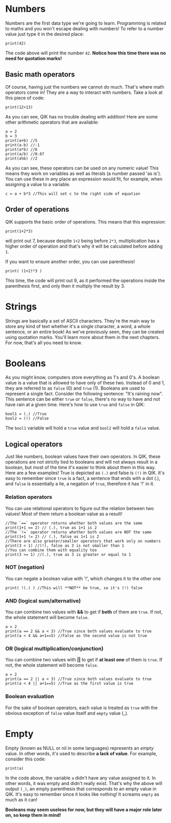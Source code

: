 # Numbers
Numbers are the first data type we're going to learn. Programming is related to maths and you won't escape dealing with numbers!
To refer to a number value just type it in the desired place:
```qik
print(42)
```
The code above will print the number `42`. **Notice how this time there was no need for quotation marks!**

##  Basic math operators
Of course, having just the numbers we cannot do much. That's where math operators come in! They are a way to interact with numbers. Take a look at this piece of code:
```qik
print(12+13)
```
As you can see, QIK has no trouble dealing with addition! Here are some other arithmetic operators that are available:
```qik
a = 2
b = 3
print(a+b) //5
print(a-b) //-1
print(a*b) //6
print(a/b) //0.67
print(a%b) //2
```
As you can see, these operators can be used on any numeric value! This means they work on variables as well as literals (a number passed 'as is'). You can use these in any place an expression would fit, for example, when assigning a value to a variable.
```qik
c = a + b*3 //This will set c to the right side of equation
```

##  Order of operations
QIK supports the basic order of operations. This means that this expression:
```QIK
print(1+2*3)
```
will print out 7, because despite `1+2` being before `2*3`, multiplication has a higher order of operation and that's why it will be calculated before adding `1`.

If you want to ensure another order, you can use parenthesis!
```qik
print( (1+2)*3 )
```
This time, the code will print out 9, as it performed the operations inside the parenthesis first, and only then it multiply the result by 3.

# Strings
Strings are basically a set of ASCII characters. They're the main way to store any kind of text whether it's a single character, a word, a whole sentence, or an entire book! As we've previously seen, they can be created using quotation marks. You'll learn more about them in the next chapters. For now, that's all you need to know.

# Booleans
As you might know, computers store everything as 1's and 0's. A boolean value is a value that is allowed to have only of these two. Instead of 0 and 1, they are referred to as `false` (0) and `true` (1).
Booleans are used to represent a single fact. Consider the following sentence: "It's raining now". This sentence can be either `true` or `false`, there's no way to have and not have rain at a given time. Here's how to use `true` and `false` in QIK:
```qik
bool1 = (.) //True
bool2 = (!) //False
```
The `bool1` variable will hold a `true` value and `bool2` will hold a `false` value.

## Logical operators
Just like numbers, boolean values have their own operators. In QIK, these operations are not strictly tied to booleans and will not always result in a boolean, but most of the time it's easier to think about them in this way. Here are a few examples!
True is depicted as `(.)` and false is `(!)` in QIK. It's easy to remember since `true` is a fact, a sentence that ends with a dot (.), and `false` is essentially a lie, a negation of `true`, therefore it has '!' in it.

### Relation operators
You can use relational operators to figure out the relation between two values! Most of them return a boolean value as a result!
```qik
//The `==` operator returns whether both values are the same
print(1+1 == 2) // (.), true as 1+1 is 2
//The `!=` operator returns whether both values are NOT the same
print(1+1 != 2) // (.), false as 1+1 is 2
//There are also greater/smaller operators that work only on numbers
print(3 < 1) //(!), false as 3 is not smaller than 1
//You can combine them with equality too
print(3 >= 1) //(.), true as 3 is greater or equal to 1
```

### NOT (negation)
You can negate a boolean value with '!', which changes it to the other one
```qik
print( !(.) ) //This will **NOT** be true, so it's (!) false
```

### AND (logical sum/alternative)
You can combine two values with **&&** to get if **both** of them are `true`. If not, the whole statement will become `false`.
```qik
a = 2
print(a == 2 && a < 3) //True since both values evaluate to true
print(a < 4 && a+1==5) //False as the second value is not true
```

### OR (logical multiplication/conjunction)
You can combine two values with **||** to get if **at least one** of them is `true`. If not, the whole statement will become `false`.
```qik
a = 2
print(a == 2 || a < 3) //True since both values evaluate to true
print(a < 4 || a+1==5) //True as the first value is true
```

### Boolean evaluation
For the sake of boolean operators, each value is treated as `true` with the obvious exception of `false` value itself and `empty` value (_).

# Empty
Empty (known as NULL or nil in some languages) represents an *empty* value. In other words, it's used to describe **a lack of value**.
For example, consider this code:
```
print(a)
```
In the code above, the variable `a` didn't have any value assigned to it. In other words, it was empty and didn't really exist. That's why the above will output `(_)`, an empty parenthesis that corresponds to an empty value in QIK. It's easy to remember since it looks like nothing! It screams `empty` as much as it can!

**Booleans may seem useless for now, but they will have a major role later on, so keep them in mind!**

